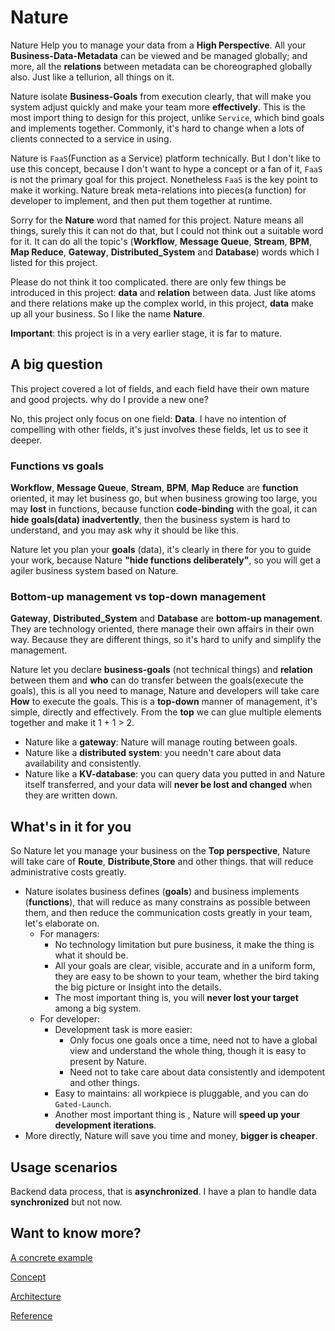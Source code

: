 # Nature

Nature Help you to manage your data from a __High Perspective__.  All your **Business-Data-Metadata** can be viewed and be managed globally; and more, all the **relations** between metadata can be choreographed globally also. Just like a tellurion, all things on it. 

Nature isolate **Business-Goals** from execution clearly, that will make you system adjust quickly and make your team more **effectively**. This is the most import thing to design for this project, unlike `Service`, which bind goals and implements together. Commonly, it's hard to change when a lots of clients connected to a service in using.

Nature is `FaaS`(Function as a Service) platform technically. But I don't like to use this concept, because I don't want to hype a concept or a fan of it, `FaaS` is not the primary goal for this project. Nonetheless `FaaS` is the key point to make it working. Nature break meta-relations into pieces(a function) for developer to implement, and then put them together at runtime.

Sorry for the  __Nature__ word that named for this project.  Nature means all things,  surely this it can not do that, but I could not think out a suitable word for it. It can do all the topic's (__Workflow__, __Message Queue__, __Stream__, __BPM__, __Map Reduce__, __Gateway__, __Distributed_System__ and __Database__) words which I listed for this project.

Please do not think it too complicated. there are only few things be introduced in this project: __data__ and __relation__ between data. Just like atoms and there relations make up the complex world, in this project, __data__ make up all your business. So I like the name __Nature__. 

__Important__:  this project is in a very earlier stage, it is far to mature.

## A big question

This project covered a lot of  fields, and each field have their own mature and good projects. why do I provide a new one? 

No, this project only focus on one field: __Data__. I have no intention of compelling with other fields, it's just involves these fields, let us to see it deeper.

### Functions vs goals

__Workflow__, __Message Queue__, __Stream__, __BPM__, __Map Reduce__ are __function__ oriented, it may let business go, but when business growing too large, you may __lost__ in functions, because function __code-binding__ with the goal, it can __hide goals(data) inadvertently__, then the business system is hard to understand, and you may ask why it should be like this.

Nature let you plan your __goals__ (data), it's clearly in there  for you to guide your work, because Nature __"hide functions deliberately"__, so you will get a agiler business system based on Nature.

### Bottom-up management vs top-down management

__Gateway__, __Distributed_System__ and __Database__ are __bottom-up management__. They are technology oriented, there manage their own affairs in their own way. Because they are different things, so it's hard to unify and simplify the management.

Nature let you declare **business-goals** (not technical things) and **relation** between them and **who** can do transfer between the goals(execute the goals), this is all you need to manage, Nature and developers will take care **How** to execute the goals. This is a **top-down** manner of management, it's simple, directly and effectively.  From the **top** we can glue multiple elements together and make it 1 + 1 > 2.

- Nature like a __gateway__: Nature will manage routing between goals.
- Nature like a __distributed system__: you needn't care about data availability and consistently.
- Nature like a __KV-database__:  you can query data you putted in and  Nature itself transferred, and your data will __never be lost and changed__ when they are written down.

## What's in it for you

So Nature let you manage your business on the __Top perspective__,   Nature will take care of __Route__, __Distribute__,__Store__ and other things. that will reduce administrative costs greatly.

- Nature isolates business defines (__goals__) and business implements (__functions__), that will reduce as many constrains as possible between them, and then reduce the communication costs greatly in your team, let's elaborate on.
  - For managers:
    - No technology limitation but pure business, it make the thing is what it should be. 
    - All your goals are clear, visible, accurate and in a uniform form, they are easy to be shown to your team, whether the bird taking the big picture or Insight into the details. 
    - The most important thing is, you will __never lost your target__ among a big system.
  - For developer:
    - Development task is more easier: 
      - Only focus one goals once a time, need not to have a global view and understand the whole thing, though it is easy to present by Nature.
      - Need not to take care about data consistently and idempotent and other things. 
    - Easy to maintains:  all workpiece is pluggable, and you can do `Gated-Launch`.
    -  Another most important thing is , Nature will __speed up your development iterations__.
- More directly, Nature will save you time and money,  __bigger is cheaper__.

## Usage scenarios

Backend data process, that is __asynchronized__. I have a plan to handle data __synchronized__ but not now.

## Want to know more?

[A concrete example](doc\help\demo\demo.md)

[Concept](doc\help\concept.md)

[Architecture](doc\help\architecture.md)

[Reference](doc\help\reference.md)

